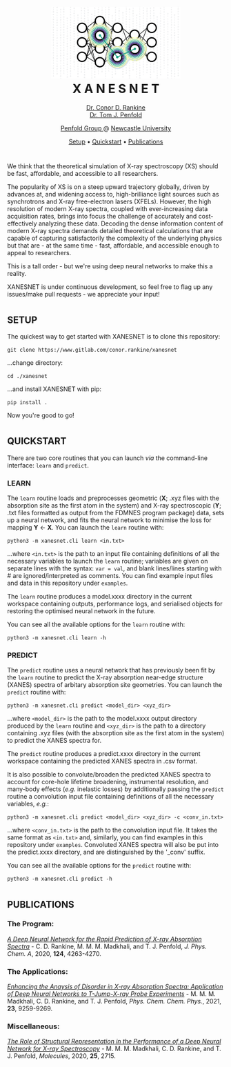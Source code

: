 <h1 align = "center">
    <br>
        <img src = "./resources/xanesnet_graphic.png" width = "300">
    <br>
        <strong>
            X A N E S N E T
        </strong>
    <br>
</h1>

<p align = "center">
    <a href="https://linkedin.com/in/conorrankine">Dr. Conor D. Rankine </a>
    <br>
    <a href="https://ncl.ac.uk/nes/people/profile/tompenfold.html">Dr. Tom J. Penfold </a>
</p>

<p align = "center">
    <a href="http://penfoldgroup.co.uk">Penfold Group </a> @ <a href="https://ncl.ac.uk">Newcastle University </a>
</p>

<p align = "center">
    <a href="#setup">Setup</a> • <a href="#quickstart">Quickstart</a> • <a href="#publications">Publications</a>
</p>

#

We think that the theoretical simulation of X-ray spectroscopy (XS) should be fast, affordable, and accessible to all researchers. 

The popularity of XS is on a steep upward trajectory globally, driven by advances at, and widening access to, high-brilliance light sources such as synchrotrons and X-ray free-electron lasers (XFELs). However, the high resolution of modern X-ray spectra, coupled with ever-increasing data acquisition rates, brings into focus the challenge of accurately and cost-effectively analyzing these data. Decoding the dense information content of modern X-ray spectra demands detailed theoretical calculations that are capable of capturing satisfactorily the complexity of the underlying physics but that are - at the same time - fast, affordable, and accessible enough to appeal to researchers. 

This is a tall order - but we're using deep neural networks to make this a reality. 

XANESNET is under continuous development, so feel free to flag up any issues/make pull requests - we appreciate your input!

#

## SETUP

The quickest way to get started with XANESNET is to clone this repository:

```
git clone https://www.gitlab.com/conor.rankine/xanesnet
```

...change directory:

```
cd ./xanesnet
```

...and install XANESNET with pip:

```
pip install .
```

Now you're good to go!

#

## QUICKSTART

There are two core routines that you can launch *via* the command-line interface: ```learn``` and ```predict```.

### LEARN

The ```learn``` routine loads and preprocesses geometric (**X**; .xyz files with the absorption site as the first atom in the system) and X-ray spectroscopic (**Y**; .txt files formatted as output from the FDMNES program package) data, sets up a neural network, and fits the neural network to minimise the loss for mapping **Y** <- **X**. You can launch the ```learn``` routine with:

```
python3 -m xanesnet.cli learn <in.txt>
```

...where ```<in.txt>``` is the path to an input file containing definitions of all the necessary variables to launch the ```learn``` routine; variables are given on separate lines with the syntax: ```var = val```, and blank lines/lines starting with # are ignored/interpreted as comments. You can find example input files and data in this repository under ```examples```.

The ```learn``` routine produces a model.xxxx directory in the current workspace containing outputs, performance logs, and serialised objects for restoring the optimised neural network in the future.

You can see all the available options for the ```learn``` routine with:

```
python3 -m xanesnet.cli learn -h
```

### PREDICT

The ```predict``` routine uses a neural network that has previously been fit by the ```learn``` routine to predict the X-ray absorption near-edge structure (XANES) spectra of arbitary absorption site geometries. You can launch the ```predict``` routine with:

```
python3 -m xanesnet.cli predict <model_dir> <xyz_dir>
```

...where ```<model_dir>``` is the path to the model.xxxx output directory produced by the ```learn``` routine and ```<xyz_dir>``` is the path to a directory containing .xyz files (with the absorption site as the first atom in the system) to predict the XANES spectra for. 

The ```predict``` routine produces a predict.xxxx directory in the current workspace containing the predicted XANES spectra in .csv format.

It is also possible to convolute/broaden the predicted XANES spectra to account for core-hole lifetime broadening, instrumental resolution, and many-body effects (*e.g.* inelastic losses) by additionally passing the ```predict``` routine a convolution input file containing definitions of all the necessary variables, *e.g.*:

```
python3 -m xanesnet.cli predict <model_dir> <xyz_dir> -c <conv_in.txt>
```

...where ```<conv_in.txt>``` is the path to the convolution input file. It takes the same format as ```<in.txt>``` and, similarly, you can find examples in this repository under ```examples```. Convoluted XANES spectra will also be put into the predict.xxxx directory, and are distinguished by the '_conv' suffix.

You can see all the available options for the ```predict``` routine with:

```
python3 -m xanesnet.cli predict -h
```

#

## PUBLICATIONS

### The Program:
*[A Deep Neural Network for the Rapid Prediction of X-ray Absorption Spectra](https://doi.org/10.1021/acs.jpca.0c03723)* - C. D. Rankine, M. M. M. Madkhali, and T. J. Penfold, *J. Phys. Chem. A*, 2020, **124**, 4263-4270.

### The Applications:
*[Enhancing the Anaysis of Disorder in X-ray Absorption Spectra: Application of Deep Neural Networks to T-Jump-X-ray Probe Experiments](https://doi.org/10.1039/D0CP06244H)* - M. M. M. Madkhali, C. D. Rankine, and T. J. Penfold, *Phys. Chem. Chem. Phys.*, 2021, **23**, 9259-9269.

### Miscellaneous:
*[The Role of Structural Representation in the Performance of a Deep Neural Network for X-ray Spectroscopy](https://doi.org/10.3390/molecules25112715)* - M. M. M. Madkhali, C. D. Rankine, and T. J. Penfold, *Molecules*, 2020, **25**, 2715.

#